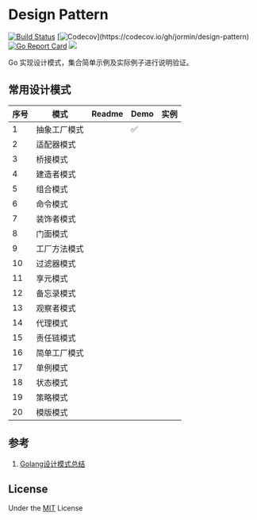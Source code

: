 Design Pattern
=====

[![Build Status](https://github.com/jormin/design-pattern/workflows/test/badge.svg?branch=master)](https://github.com/jormin/design-pattern/actions?query=workflow%3Atest)
[![Codecov](https://codecov.io/gh/jormin/design-pattern/branch/master/graph/badge.svg?)](https://codecov.io/gh/jormin/design-pattern)
[![Go Report Card](https://goreportcard.com/badge/github.com/jormin/design-pattern)](https://goreportcard.com/report/github.com/jormin/design-pattern)
[![](https://img.shields.io/badge/version-v1.0.0-success.svg)](https://github.com/jormin/design-pattern)

Go 实现设计模式，集合简单示例及实际例子进行说明验证。

常用设计模式
-----

| 序号 | 模式         | Readme | Demo | 实例 |
| ---- | ------------ | ------ | ---- | ---- |
| 1    | 抽象工厂模式 |        |   ✅   |      |
| 2    | 适配器模式   |        |      |      |
| 3    | 桥接模式     |        |      |      |
| 4    | 建造者模式   |        |      |      |
| 5    | 组合模式     |        |      |      |
| 6    | 命令模式     |        |      |      |
| 7    | 装饰者模式   |        |      |      |
| 8    | 门面模式     |        |      |      |
| 9    | 工厂方法模式 |        |      |      |
| 10   | 过滤器模式   |        |      |      |
| 11   | 享元模式     |        |      |      |
| 12   | 备忘录模式   |        |      |      |
| 13   | 观察者模式   |        |      |      |
| 14   | 代理模式     |        |      |      |
| 15   | 责任链模式   |        |      |      |
| 16   | 简单工厂模式 |        |      |      |
| 17   | 单例模式     |        |      |      |
| 18   | 状态模式     |        |      |      |
| 19   | 策略模式     |        |      |      |
| 20   | 模版模式     |        |      |      |

参考
-----

1. [Golang设计模式总结](https://zhuanlan.zhihu.com/p/437626980)

License
-------

Under the [MIT](./LICENSE) License
